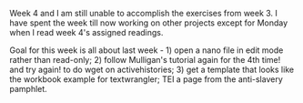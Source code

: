 Week 4 and I am still unable to accomplish the exercises from week 3. I have spent the week till now working on other projects except for Monday when I read week 4's assigned readings.

Goal for this week is all about last week - 1) open a nano file in edit mode rather than read-only; 2) follow Mulligan's tutorial again for the 4th time! and try again! to do wget on activehistories; 3) get a template that looks like the workbook example for textwrangler; TEI a page from the anti-slavery pamphlet.
